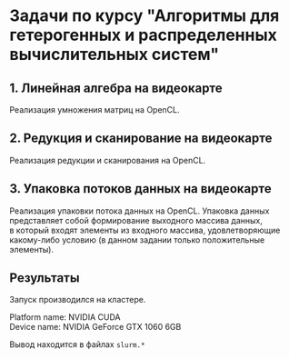 # Задачи по курсу "Алгоритмы для гетерогенных и распределенных вычислительных систем"

## 1. Линейная алгебра на видеокарте
Реализация умножения матриц на OpenCL.

## 2. Редукция и сканирование на видеокарте
Реализация редукции и сканирования на OpenCL.

## 3. Упаковка потоков данных на видеокарте
Реализация упаковки потока данных на OpenCL. Упаковка данных представляет собой формирование выходного массива данных, в который входят элементы из входного массива, удовлетворяющие какому-либо условию (в данном задании только положительные элементы). 

## Результаты
Запуск производился на кластере.


Platform name: NVIDIA CUDA  
Device name: NVIDIA GeForce GTX 1060 6GB


Вывод находится в файлах `slurm.*`
